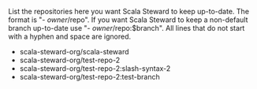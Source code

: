 List the repositories here you want Scala Steward to keep up-to-date.
The format is "- $owner/$repo".
If you want Scala Steward to keep a non-default branch up-to-date use "- $owner/$repo:$branch".
All lines that do not start with a hyphen and space are ignored.

- scala-steward-org/scala-steward
- scala-steward-org/test-repo-2
- scala-steward-org/test-repo-2:slash-syntax-2
- scala-steward-org/test-repo-2:test-branch
